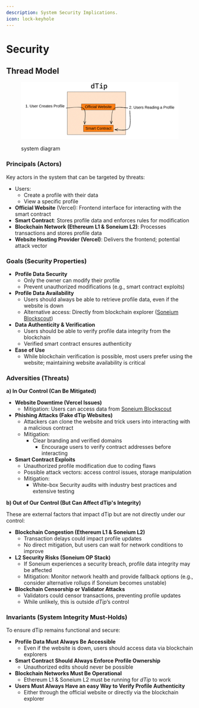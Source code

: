 ```yaml
---
description: System Security Implications.
icon: lock-keyhole
---
```


# Security

## Thread Model

<figure><img src=".gitbook/assets/dtip flow.png" alt=""><figcaption><p>system diagram</p></figcaption></figure>

### Principals (Actors)

Key actors in the system that can be targeted by threats:

* Users:
  * Create a profile with their data
  * View a specific profile
* **Official Website** (Vercel): Frontend interface for interacting with the smart contract
* **Smart Contract**: Stores profile data and enforces rules for modification
* **Blockchain Network (Ethereum L1 & Soneium L2)**: Processes transactions and stores profile data
* **Website Hosting Provider (Vercel)**: Delivers the frontend; potential attack vector

### Goals (Security Properties)

* **Profile Data Security**
  * Only the owner can modify their profile&#x20;
  * Prevent unauthorized modifications (e.g., smart contract exploits)
* **Profile Data Availability**
  * Users should always be able to retrieve profile data, even if the website is down
  * Alternative access: Directly from blockchain explorer ([Soneium Blockscout](https://soneium-minato.blockscout.com/address/0xB5500E2C3B09Eb7cfb19437BF88f3b3fe739C3b6?tab=read_contract))
* **Data Authenticity & Verification**
  * Users should be able to verify profile data integrity from the blockchain
  * Verified smart contract ensures authenticity
* **Ease of Use**
  * While blockchain verification is possible, most users prefer using the website; maintaining website availability is critical

### Adversities (Threats)

**a) In Our Control (Can Be Mitigated)**

* **Website Downtime (Vercel Issues)**
  * Mitigation: Users can access data from [Soneium Blockscout](https://soneium-minato.blockscout.com/address/0xB5500E2C3B09Eb7cfb19437BF88f3b3fe739C3b6?tab=read_contract)
* **Phishing Attacks (Fake dTip Websites)**
  * Attackers can clone the website and trick users into interacting with a malicious contract
  * Mitigation:
    * Clear branding and verified domains
      * Encourage users to verify contract addresses before interacting
* **Smart Contract Exploits**
  * Unauthorized profile modification due to coding flaws
  * Possible attack vectors: access control issues, storage manipulation
  * Mitigation:
    * White-box Security audits with industry best practices and extensive testing

**b) Out of Our Control (But Can Affect dTip's Integrity)**

These are external factors that impact dTip but are not directly under our control:

* **Blockchain Congestion (Ethereum L1 & Soneium L2)**
  * Transaction delays could impact profile updates
  * No direct mitigation, but users can wait for network conditions to improve
* **L2 Security Risks (Soneium OP Stack)**
  * If Soneium experiences a security breach, profile data integrity may be affected
  * Mitigation: Monitor network health and provide fallback options (e.g., consider alternative rollups if Soneium becomes unstable)
* **Blockchain Censorship or Validator Attacks**
  * Validators could censor transactions, preventing profile updates
  * While unlikely, this is outside _dTip_’s control

### Invariants (System Integrity Must-Holds)

To ensure dTip remains functional and secure:

* **Profile Data Must Always Be Accessible**
  * Even if the website is down, users should access data via blockchain explorers
* **Smart Contract Should Always Enforce Profile Ownership**
  * Unauthorized edits should never be possible
* **Blockchain Networks Must Be Operational**
  * Ethereum L1 & Soneium L2 must be running for _dTip_ to work
* **Users Must Always Have an easy Way to Verify Profile Authenticity**
  * Either through the official website or directly via the blockchain explorer
